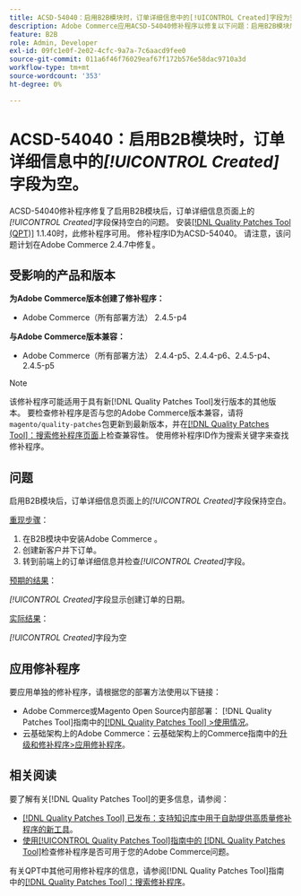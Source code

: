 ```yaml
---
title: ACSD-54040：启用B2B模块时，订单详细信息中的[!UICONTROL Created]字段为空
description: Adobe Commerce应用ACSD-54040修补程序以修复以下问题：启用B2B模块后，订单详细信息页面上的[!UICONTROL Created]字段为空。
feature: B2B
role: Admin, Developer
exl-id: 09fc1e0f-2e02-4cfc-9a7a-7c6aacd9fee0
source-git-commit: 011a6f46f76029eaf67f172b576e58dac9710a3d
workflow-type: tm+mt
source-wordcount: '353'
ht-degree: 0%

---
```


# ACSD-54040：启用B2B模块时，订单详细信息中的&#x200B;*[!UICONTROL Created]*&#x200B;字段为空。

ACSD-54040修补程序修复了启用B2B模块后，订单详细信息页面上的&#x200B;*[!UICONTROL Created]*&#x200B;字段保持空白的问题。 安装[[!DNL Quality Patches Tool (QPT)]](https://experienceleague.adobe.com/en/docs/commerce-operations/tools/quality-patches-tool/quality-patches-tool-to-self-serve-quality-patches) 1.1.40时，此修补程序可用。 修补程序ID为ACSD-54040。 请注意，该问题计划在Adobe Commerce 2.4.7中修复。

## 受影响的产品和版本

**为Adobe Commerce版本创建了修补程序：**

* Adobe Commerce（所有部署方法） 2.4.5-p4

**与Adobe Commerce版本兼容：**

* Adobe Commerce（所有部署方法） 2.4.4-p5、2.4.4-p6、2.4.5-p4、2.4.5-p5

>[!NOTE]
>
>该修补程序可能适用于具有新[!DNL Quality Patches Tool]发行版本的其他版本。 要检查修补程序是否与您的Adobe Commerce版本兼容，请将`magento/quality-patches`包更新到最新版本，并在[[!DNL Quality Patches Tool]：搜索修补程序页面](https://experienceleague.adobe.com/tools/commerce-quality-patches/index.html)上检查兼容性。 使用修补程序ID作为搜索关键字来查找修补程序。

## 问题

启用B2B模块后，订单详细信息页面上的&#x200B;*[!UICONTROL Created]*&#x200B;字段保持空白。

<u>重现步骤</u>：

1. 在B2B模块中安装Adobe Commerce 。
1. 创建新客户并下订单。
1. 转到前端上的订单详细信息并检查&#x200B;*[!UICONTROL Created]*&#x200B;字段。

<u>预期的结果</u>：

*[!UICONTROL Created]*&#x200B;字段显示创建订单的日期。

<u>实际结果</u>：

*[!UICONTROL Created]*&#x200B;字段为空

## 应用修补程序

要应用单独的修补程序，请根据您的部署方法使用以下链接：

* Adobe Commerce或Magento Open Source内部部署： [!DNL Quality Patches Tool]指南中的[[!DNL Quality Patches Tool] >使用情况](/help/tools/quality-patches-tool/usage.md)。
* 云基础架构上的Adobe Commerce：云基础架构上的Commerce指南中的[升级和修补程序>应用修补程序](https://experienceleague.adobe.com/docs/commerce-cloud-service/user-guide/develop/upgrade/apply-patches.html)。

## 相关阅读

要了解有关[!DNL Quality Patches Tool]的更多信息，请参阅：

* [[!DNL Quality Patches Tool] 已发布：支持知识库中用于自助提供高质量修补程序的新工具](https://experienceleague.adobe.com/en/docs/commerce-operations/tools/quality-patches-tool/quality-patches-tool-to-self-serve-quality-patches)。
* [使用[!UICONTROL Quality Patches Tool]指南中的 [!DNL Quality Patches Tool]](/help/tools/quality-patches-tool/patches-available-in-qpt/check-patch-for-magento-issue-with-magento-quality-patches.md)检查修补程序是否可用于您的Adobe Commerce问题。


有关QPT中其他可用修补程序的信息，请参阅[!DNL Quality Patches Tool]指南中的[[!DNL Quality Patches Tool]：搜索修补程序](https://experienceleague.adobe.com/tools/commerce-quality-patches/index.html)。
